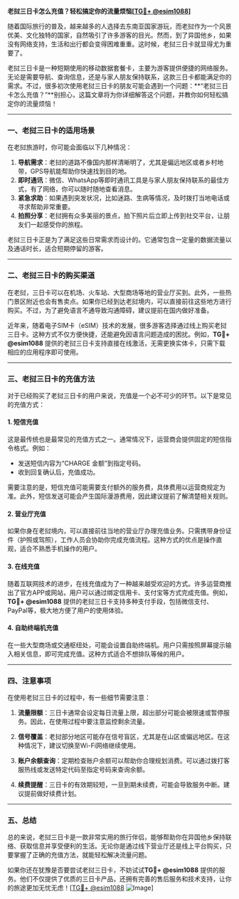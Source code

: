 **老挝三日卡怎么充值？轻松搞定你的流量烦恼[[TG💪+ @esim1088](https://t.me/s/esim1088)]**

随着国际旅行的普及，越来越多的人选择去东南亚国家游玩，而老挝作为一个风景优美、文化独特的国家，自然吸引了许多游客的目光。然而，到了异国他乡，如果没有网络支持，生活和出行都会变得困难重重。这时候，老挝三日卡就显得尤为重要了。

老挝三日卡是一种短期使用的移动数据套餐卡，主要为游客提供便捷的网络服务。无论是需要导航、查询信息，还是与家人朋友保持联系，这款三日卡都能满足你的需求。不过，很多初次使用老挝三日卡的朋友可能会遇到一个问题：**“老挝三日卡怎么充值？”**别担心，这篇文章将为你详细解答这个问题，并教你如何轻松搞定你的流量烦恼！

---

### **一、老挝三日卡的适用场景**
在老挝旅游时，你可能会面临以下几种情况：

1. **导航需求**：老挝的道路不像国内那样清晰明了，尤其是偏远地区或者乡村地带，GPS导航能帮助你快速找到目的地。
2. **即时通讯**：微信、WhatsApp等即时通讯工具是与家人朋友保持联系的最佳方式，有了网络，你可以随时随地查看消息。
3. **紧急求助**：如果遇到突发状况，比如迷路、生病等情况，及时拨打当地电话或寻求帮助非常重要。
4. **拍照分享**：老挝拥有众多美丽的景点，拍下照片后立即上传到社交平台，让朋友们一起感受你的旅程。

老挝三日卡正是为了满足这些日常需求而设计的。它通常包含一定量的数据流量以及通话时长，适合短期停留的游客。

---

### **二、老挝三日卡的购买渠道**
在老挝，三日卡可以在机场、火车站、大型商场等地的营业厅买到。此外，一些热门景区附近也会有售卖点。如果你已经到达老挝境内，可以直接前往这些地方进行购买。不过，为了避免语言不通导致沟通障碍，建议提前在国内做好准备。

近年来，随着电子SIM卡（eSIM）技术的发展，很多游客选择通过线上购买老挝三日卡。这种方式不仅方便快捷，还能避免因语言问题造成的困扰。例如，**TG💪+ @esim1088** 提供的老挝三日卡支持直接在线激活，无需更换实体卡，只需下载相应的应用程序即可使用。

---

### **三、老挝三日卡的充值方法**
对于已经购买了老挝三日卡的用户来说，充值是一个必不可少的环节。以下是常见的充值方式：

#### **1. 短信充值**
这是最传统也是最常见的充值方式之一。通常情况下，运营商会提供固定的短信指令格式。例如：
- 发送短信内容为“CHARGE 金额”到指定号码。
- 收到回复确认后，充值成功。

需要注意的是，短信充值可能需要支付额外的服务费，具体费用以运营商规定为准。此外，短信发送可能会产生国际漫游费用，因此建议提前了解清楚相关规则。

#### **2. 营业厅充值**
如果你身在老挝境内，可以直接前往当地的营业厅办理充值业务。只需携带身份证件（护照或驾照），工作人员会协助你完成充值流程。这种方式的优点是操作直观，适合不熟悉手机操作的用户。

#### **3. 在线充值**
随着互联网技术的进步，在线充值成为了一种越来越受欢迎的方式。许多运营商推出了官方APP或网站，用户可以通过绑定信用卡、支付宝等方式完成充值。例如，**TG💪+ @esim1088** 提供的老挝三日卡支持多种支付手段，包括微信支付、PayPal等，极大地方便了用户的使用体验。

#### **4. 自助终端机充值**
在一些大型商场或交通枢纽处，可能会设置自助终端机。用户只需按照屏幕提示输入相关信息，即可完成充值。这种方式适合不想排队等候的用户。

---

### **四、注意事项**
在使用老挝三日卡的过程中，有一些细节需要注意：

1. **流量限额**：三日卡通常会设定每日流量上限，超出部分可能会被限速或暂停服务。因此，在使用过程中要注意监控剩余流量。
   
2. **信号覆盖**：老挝部分地区可能存在信号盲区，尤其是在山区或偏远地区。在这种情况下，建议切换至Wi-Fi网络继续使用。

3. **账户余额查询**：定期检查账户余额可以帮助你合理规划消费。可以通过拨打客服热线或发送特定代码至指定号码来查询余额。

4. **续费提醒**：三日卡的有效期较短，一旦到期未续费，可能会导致服务中断。建议提前做好续费计划。

---

### **五、总结**
总的来说，老挝三日卡是一款非常实用的旅行伴侣，能够帮助你在异国他乡保持联络、获取信息并享受便利的生活。无论你是通过线下营业厅还是线上平台购买，只要掌握了正确的充值方法，就能轻松解决流量问题。

如果你还在犹豫是否要尝试老挝三日卡，不妨试试**TG💪+ @esim1088** 提供的服务。他们不仅提供了优质的三日卡产品，还拥有完善的售后服务和技术支持，让你的旅途更加无忧无虑！[[TG💪+ @esim1088](https://t.me/s/esim1088) ![Image](https://i.postimg.cc/4NQfJmqS/Snipaste-2025-05-13-00-14-12.png)]